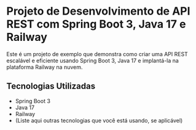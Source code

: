 # Projeto de Desenvolvimento de API REST com Spring Boot 3, Java 17 e Railway

Este é um projeto de exemplo que demonstra como criar uma API REST escalável e eficiente usando Spring Boot 3, Java 17 e implantá-la na plataforma Railway na nuvem.

## Tecnologias Utilizadas

- Spring Boot 3
- Java 17
- Railway
- (Liste aqui outras tecnologias que você está usando, se aplicável)

